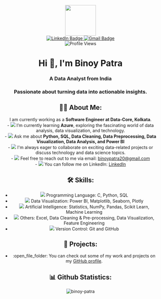 <div id="header" align="center">
  <img src="https://media.giphy.com/media/M9gbBd9nbDrOTu1Mqx/giphy.gif" width="100"/>
</div>

<div align="center">
  <div id="badges">
    <a href="https://www.linkedin.com/in/binoy-patra-b9277b1b2/">
      <img src="https://img.shields.io/badge/LinkedIn-blue?style=for-the-badge&logo=linkedin&logoColor=white" alt="LinkedIn Badge"/>
    </a>
    <a href="mailto:binoypatra20@gmail.com">
      <img src="https://img.shields.io/badge/Gmail-red?style=for-the-badge&logo=gmail&logoColor=white" alt="Gmail Badge"/>
    </a>
  </div>
  
  <div id="profile-views">
    <img src="https://komarev.com/ghpvc/?username=binoy-patra&style=flat-square&color=blue" alt="Profile Views"/>
  </div>

  <h1 align="center">Hi 👋, I'm Binoy Patra</h1>
  <h3 align="center">A Data Analyst from India</h3>
  <h3 align="center">Passionate about turning data into actionable insights.</h3>
  
  <div>
    <h2>👨‍💻 About Me:</h2>
    <p>
      I am currently working as a <strong>Software Engineer at Data-Core, Kolkata</strong>.<br/>
      - <img src="https://img.icons8.com/color/22/000000/book.png"/> I’m currently learning <strong>Azure</strong>, exploring the fascinating world of data analysis, data visualization, and technology.<br/>
      - <img src="https://img.icons8.com/color/22/000000/speech-bubble.png"/> Ask me about <strong>Python, SQL, Data Cleaning, Data Preprocessing, Data Visualization, Data Analysis, and Power BI</strong><br/>
      - <img src="https://img.icons8.com/color/22/000000/globe.png"/> I'm always eager to collaborate on exciting data-related projects or discuss technology and data science topics.<br/>
      - <img src="https://img.icons8.com/color/22/000000/email.png"/> Feel free to reach out to me via email: <a href="mailto:binoypatra20@gmail.com">binoypatra20@gmail.com</a><br/>
      - <img src="https://img.icons8.com/color/22/000000/linkedin.png"/> You can follow me on LinkedIn: <a href="https://www.linkedin.com/in/binoy-patra-b9277b1b2">LinkedIn</a>
    </p>
  </div>

  <div>
    <h2>🛠️ Skills:</h2>
    <ul>
      <li><img src="https://img.icons8.com/color/24/000000/code.png"/> Programming Language: C, Python, SQL</li>
      <li><img src="https://img.icons8.com/color/24/000000/graph.png"/> Data Visualization: Power BI, Matplotlib, Seaborn, Plotly</li>
      <li><img src="https://img.icons8.com/color/24/000000/artificial-intelligence.png"/> Artificial Intelligence: Statistics, NumPy, Pandas, Scikit Learn, Machine Learning</li>
      <li><img src="https://img.icons8.com/color/24/000000/settings.png"/> Others: Excel, Data Cleaning & Pre-processing, Data Visualization, Feature Engineering</li>
      <li><img src="https://img.icons8.com/color/24/000000/git.png"/> Version Control: Git and GitHub</li>
    </ul>
  </div>

  <div>
    <h2>📁 Projects:</h2>
    <ul>
      <li>:open_file_folder: You can check out some of my work and projects on my <a href="https://github.com/binoy-patra">GitHub profile</a>.</li>
    </ul>
  </div>

  <div>
    <h2>📊 Github Statistics:</h2>
    <p><img align="center" src="https://github-readme-streak-stats.herokuapp.com/?user=binoy-patra&" alt="binoy-patra" /></p>
  </div>

</div>
